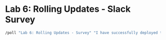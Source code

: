 # Lab 6: Rolling Updates - Slack Survey

```bash
/poll "Lab 6: Rolling Updates - Survey" "I have successfully deployed the app" "I have rolled back the failing update" "I have fixed the problems and redeployed"
```
